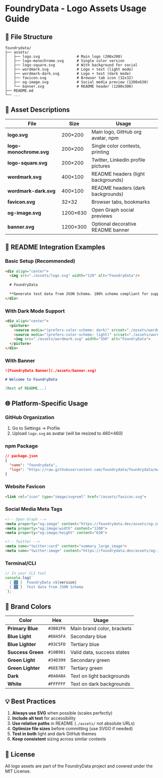 # FoundryData - Logo Assets Usage Guide

## 📁 File Structure

```
foundrydata/
├── assets/
│   ├── logo.svg                 # Main logo (200x200)
│   ├── logo-monochrome.svg      # Single color version
│   ├── logo-square.svg          # With background for social
│   ├── wordmark.svg             # Logo + text (light mode)
│   ├── wordmark-dark.svg        # Logo + text (dark mode)
│   ├── favicon.svg              # Browser tab icon (32x32)
│   ├── og-image.svg             # Social media preview (1200x630)
│   └── banner.svg               # README header (1200x300)
├── README.md
└── ...
```

## 🎨 Asset Descriptions

| File | Size | Usage |
|------|------|-------|
| **logo.svg** | 200×200 | Main logo, GitHub org avatar, npm |
| **logo-monochrome.svg** | 200×200 | Single color contexts, printing |
| **logo-square.svg** | 200×200 | Twitter, LinkedIn profile pictures |
| **wordmark.svg** | 400×100 | README headers (light backgrounds) |
| **wordmark-dark.svg** | 400×100 | README headers (dark backgrounds) |
| **favicon.svg** | 32×32 | Browser tabs, bookmarks |
| **og-image.svg** | 1200×630 | Open Graph social previews |
| **banner.svg** | 1200×300 | Optional decorative README banner |

## 📝 README Integration Examples

### Basic Setup (Recommended)
```markdown
<div align="center">
  <img src="./assets/logo.svg" width="120" alt="FoundryData"/>
  
  # FoundryData
  
  **Generate test data from JSON Schema. 100% schema compliant for supported features - or we tell you why.**
</div>
```

### With Dark Mode Support
```markdown
<div align="center">
  <picture>
    <source media="(prefers-color-scheme: dark)" srcset="./assets/wordmark-dark.svg">
    <source media="(prefers-color-scheme: light)" srcset="./assets/wordmark.svg">
    <img src="./assets/wordmark.svg" width="350" alt="FoundryData">
  </picture>
</div>
```

### With Banner
```markdown
![FoundryData Banner](./assets/banner.svg)

# Welcome to FoundryData

[Rest of README...]
```

## 🌐 Platform-Specific Usage

### GitHub Organization
1. Go to Settings → Profile
2. Upload `logo.svg` as avatar (will be resized to 460×460)

### npm Package
```json
// package.json
{
  "name": "foundrydata",
  "logo": "https://raw.githubusercontent.com/foundrydata/foundrydata/main/assets/logo.svg"
}
```

### Website Favicon
```html
<link rel="icon" type="image/svg+xml" href="/assets/favicon.svg">
```

### Social Media Meta Tags
```html
<!-- Open Graph -->
<meta property="og:image" content="https://foundrydata.dev/assets/og-image.svg">
<meta property="og:image:width" content="1200">
<meta property="og:image:height" content="630">

<!-- Twitter -->
<meta name="twitter:card" content="summary_large_image">
<meta name="twitter:image" content="https://foundrydata.dev/assets/og-image.svg">
```

### Terminal/CLI
```javascript
// In your CLI tool
console.log(`
  { ▓▓ }  FoundryData v${version}
  { ▓▓ }  Test data from JSON Schema
`);
```

## 🎨 Brand Colors

| Color | Hex | Usage |
|-------|-----|-------|
| **Primary Blue** | `#3B82F6` | Main brand color, brackets |
| **Blue Light** | `#60A5FA` | Secondary blue |
| **Blue Lighter** | `#93C5FD` | Tertiary blue |
| **Success Green** | `#10B981` | Valid data, success states |
| **Green Light** | `#34D399` | Secondary green |
| **Green Lighter** | `#6EE7B7` | Tertiary green |
| **Dark** | `#0A0A0A` | Text on light backgrounds |
| **White** | `#FFFFFF` | Text on dark backgrounds |

## 💡 Best Practices

1. **Always use SVG** when possible (scales perfectly)
2. **Include alt text** for accessibility
3. **Use relative paths** in README (`./assets/` not absolute URLs)
4. **Optimize file sizes** before committing (use SVGO if needed)
5. **Test in both** light and dark GitHub themes
6. **Keep consistent** sizing across similar contexts


## 📄 License

All logo assets are part of the FoundryData project and covered under the MIT License.